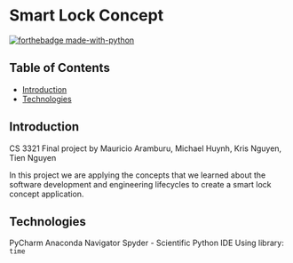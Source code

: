 # Smart Lock Concept

[![forthebadge made-with-python](http://ForTheBadge.com/images/badges/made-with-python.svg)](https://www.python.org/)

## Table of Contents
* [Introduction](#introduction)
* [Technologies](#technologies)

## Introduction
CS 3321 Final project by Mauricio Aramburu, Michael Huynh, Kris Nguyen, Tien Nguyen

In this project we are applying the concepts that we learned about the software development and engineering lifecycles to create a smart lock concept application. 

## Technologies
PyCharm
Anaconda Navigator
Spyder - Scientific Python IDE 
Using library: `time`

